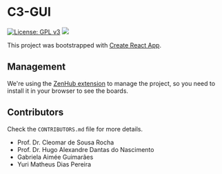 # C3-GUI

[![License: GPL v3](https://img.shields.io/badge/License-GPL%20v3-blue.svg)](https://www.gnu.org/licenses/gpl-3.0)
<a href="https://zenhub.com"><img src="https://raw.githubusercontent.com/ZenHubIO/support/master/zenhub-badge.png"></a>

This project was bootstrapped with [Create React App](https://github.com/facebookincubator/create-react-app).

## Management

We're using the [ZenHub extension](https://www.zenhub.com/) to manage the project, so you need to install it in your browser to see the boards.

## Contributors

Check the `CONTRIBUTORS.md` file for more details.

-   Prof. Dr. Cleomar de Sousa Rocha
-   Prof. Dr. Hugo Alexandre Dantas do Nascimento
-   Gabriela Aimée Guimarães
-   Yuri Matheus Dias Pereira
